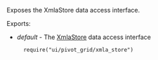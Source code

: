 Exposes the XmlaStore data access interface.

Exports:

- *default* - The [XmlaStore](/api-reference/30%20Data%20Layer/XmlaStore '/Documentation/ApiReference/Data_Layer/XmlaStore/') data access interface

        require("ui/pivot_grid/xmla_store")
